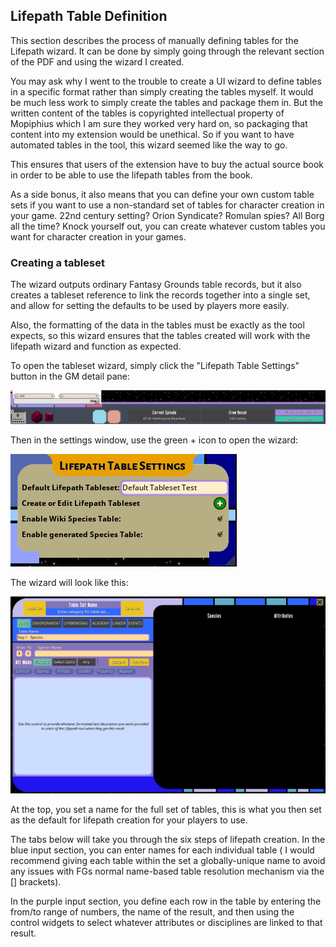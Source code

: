 ## Lifepath Table Definition

This section describes the process of manually defining tables for the Lifepath wizard. It can be done by simply going through 
the relevant section of the PDF and using the wizard I created.

You may ask why I went to the trouble to create a UI wizard to define tables in a specific format rather than simply creating 
the tables myself. It would be much less work to simply create the tables and package them in. But the written content of the tables 
is copyrighted intellectual property of Mopiphius which I am sure they worked very hard on, so packaging that content into my 
extension would be unethical. So if you want to have automated tables in the tool, this wizard seemed like the way to go.

This ensures that users of the extension have to buy the actual source book in order to be able to use the lifepath tables 
from the book.

As a side bonus, it also means that you can define your own custom table sets if you want to use a non-standard set of tables for 
character creation in your game. 22nd century setting? Orion Syndicate? Romulan spies? All Borg all the time? Knock yourself 
out, you can create whatever custom tables you want for character creation in your games.

### Creating a tableset

The wizard outputs ordinary Fantasy Grounds table records, but it also creates a tableset reference to link the records 
together into a single set, and allow for setting the defaults to be used by players more easily.

Also, the formatting of the data in the tables must be exactly as the tool expects, so this wizard ensures that the tables 
created will work with the lifepath wizard and function as expected. 

To open the tableset wizard, simply click the "Lifepath Table Settings" button in the GM detail pane:

![](../images/gm_detail_pane.png)

Then in the settings window, use the green + icon to open the wizard:

![](../images/lifepath_table_settings.png)

The wizard will look like this:

![](../images/lifepath_table_wizard_1.png)

At the top, you set a name for the full set of tables, this is what you then set as the default for lifepath creation for 
your players to use.

The tabs below will take you through the six steps of lifepath creation. In the blue input section, you can enter names for each individual table (
I would recommend giving each table within the set a globally-unique name to avoid any issues with FGs normal name-based 
table resolution mechanism via the [] brackets). 

In the purple input section, you define each row in the table by entering the from/to range of numbers, the name of the result, 
and then using the control widgets to select whatever attributes or disciplines are linked to that result.

